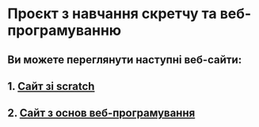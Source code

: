 # Проєкт з навчання скретчу та веб-програмуванню

## Ви можете переглянути наступні веб-сайти:

## 1. [Сайт зі scratch](https://osvita-code.github.io/scratch/)
## 2. [Сайт з основ веб-програмування](https://osvita-code.github.io/web/)
